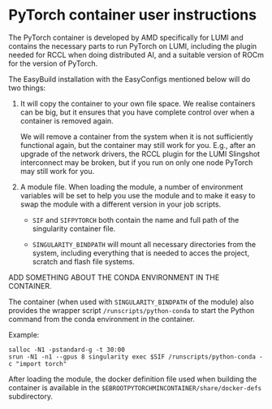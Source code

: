 # PyTorch container user instructions

The PyTorch container is developed by AMD specifically for LUMI and contains the
necessary parts to run PyTorch on LUMI, including the plugin needed for RCCL when
doing distributed AI, and a suitable version of ROCm for the version of PyTorch.

The EasyBuild installation with the EasyConfigs mentioned below will do two things:

1.  It will copy the container to your own file space. We realise containers can be
    big, but it ensures that you have complete control over when a container is
    removed again.
    
    We will remove a container from the system when it is not sufficiently functional
    again, but the container may still work for you. E.g., after an upgrade of the 
    network drivers, the RCCL plugin for the LUMI Slingshot interconnect may be broken,
    but if you run on only one node PyTorch may still work for you.

2.  A module file. When loading the module, a number of environment variables will
    be set to help you use the module and to make it easy to swap the module with a
    different version in your job scripts.
    
    -   `SIF` and `SIFPYTORCH` both contain the name and full path of the singularity
        container file.
        
    -   `SINGULARITY_BINDPATH` will mount all necessary directories from the system,
        including everything that is needed to acces the project, scratch and flash
        file systems.
        
ADD SOMETHING ABOUT THE CONDA ENVIRONMENT IN THE CONTAINER.

The container (when used with `SINGULARITY_BINDPATH` of the module) also provides
the wrapper script `/runscripts/python-conda` to start the Python command from the
conda environment in the container.

Example:

```
salloc -N1 -pstandard-g -t 30:00
srun -N1 -n1 --gpus 8 singularity exec $SIF /runscripts/python-conda -c "import torch"
```

After loading the module, the docker definition file used when building the container
is available in the `$EBROOTPYTORCHMINCONTAINER/share/docker-defs` subdirectory.
